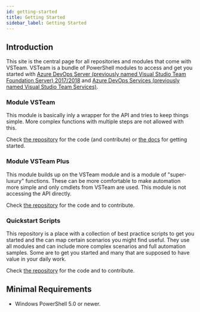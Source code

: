 ```yaml
---
id: getting-started
title: Getting Started
sidebar_label: Getting Started
---
```


## Introduction

This site is the central page for all repositories and modules that come with VSTeam. VSTeam is a bundle of PowerShell modules to access and get you started with [Azure DevOps Server (previously named Visual Studio Team Foundation Server) 2017/2018](https://cda.ms/Bf) and [Azure DevOps Services (previously named Visual Studio Team Services)](https://cda.ms/Bf).

### Module VSTeam

This module is basically inly a wrapper for the API and tries to keep things simple. More complex functions with multiple steps are not allowed with this.

Check [the repository](https://github.com/MethodsAndPractices/vsteam) for the code (and contribute) or [the docs](../modules/vsteam/index) for getting started.

### Module VSTeam Plus

This module builds up on the VSTeam module and is a module of "super-luxury" functions. These can be more comfortable to make automation more simple and only cmdlets from VSTeam are used. This module is not accessing the API directly.

Check [the repository](https://github.com/MethodsAndPractices/vsteam-plus) for the code and to contribute.


### Quickstart Scripts

This repository is a place with a collection of best practice scripts to get you started and the can map certain scenarios you might find useful. They use all modules and can include more complex scenarios and full automation samples. Some are to get you started and many that are supposed to have value in your daily work.

Check [the repository](https://github.com/MethodsAndPractices/vsteam-quickstart-scripts) for the code and to contribute.

## Minimal Requirements

- Windows PowerShell 5.0 or newer.
